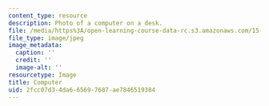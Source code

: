 ```yaml
---
content_type: resource
description: Photo of a computer on a desk.
file: /media/https%3A/open-learning-course-data-rc.s3.amazonaws.com/15-358-the-software-business-fall-2005/2fcc07d34da665697687ae7846519384_chp_computer.jpg
file_type: image/jpeg
image_metadata:
  caption: ''
  credit: ''
  image-alt: ''
resourcetype: Image
title: Computer
uid: 2fcc07d3-4da6-6569-7687-ae7846519384
---
```

